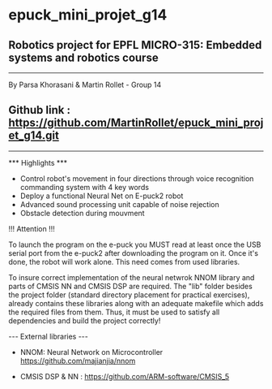 # epuck_mini_projet_g14
Robotics project for EPFL MICRO-315: Embedded systems and robotics course
---------------------
---------------------
By Parsa Khorasani & Martin Rollet - Group 14

Github link : https://github.com/MartinRollet/epuck_mini_projet_g14.git
---------------------
---------------------

*** Highlights ***

- Control robot's movement in four directions through voice recognition commanding system with 4 key words
- Deploy a functional Neural Net on E-puck2 robot
- Advanced sound processing unit capable of noise rejection 
- Obstacle detection during mouvment


!!! Attention !!!

To launch the program on the e-puck you MUST read at least once the USB serial port from the e-puck2 after downloading the program on it. Once it's done, the robot will work alone. This need comes from used libraries.

To insure correct implementation of the neural netwrok NNOM library and parts of CMSIS NN and CMSIS DSP are required. 
The "lib" folder besides the project folder (standard directory placement for practical exercises), already contains these libraries along with an adequate makefile which adds the required files from them. Thus, it must be used to satisfy  all dependencies and build the project correctly! 


--- External libraries ---

* NNOM: Neural Network on Microcontroller
	  https://github.com/majianjia/nnom

* CMSIS DSP & NN :
	  https://github.com/ARM-software/CMSIS_5


